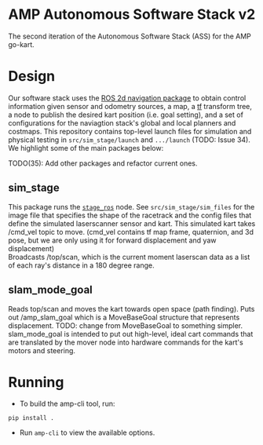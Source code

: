 # AMP Autonomous Software Stack v2
The second iteration of the Autonomous Software Stack (ASS) for the AMP go-kart.

# Design
Our software stack uses the [ROS 2d navigation package](http://wiki.ros.org/navigation) to obtain control information given sensor and odometry sources, a map, a [tf](http://wiki.ros.org/tf) transform tree, a node to publish the desired kart position (i.e. goal setting), and a set of configurations for the naviagtion stack's global and local planners and costmaps.
This repository contains top-level launch files for simulation and physical testing in `src/sim_stage/launch` and `.../launch` (TODO: Issue 34). We highlight some of the main packages below:

TODO(35): Add other packages and refactor current ones.

## sim_stage
This package runs the [`stage_ros`](http://wiki.ros.org/stage_ros) node. See `src/sim_stage/sim_files` for the image file that specifies the shape of the racetrack and the config files that define the simulated laserscanner sensor and kart.
This simulated kart takes /cmd\_vel topic to move. (cmd\_vel contains tf map frame, quaternion, and 3d pose, but we are only using it for forward displacement and yaw displacement)   
Broadcasts /top/scan, which is the current moment laserscan data as a list of each ray's distance in a 180 degree range. 

## slam_mode_goal
Reads top/scan and moves the kart towards open space (path finding). Puts out /amp\_slam\_goal which is a MoveBaseGoal structure that represents displacement. TODO: change from MoveBaseGoal to something simpler.
slam\_mode\_goal is intended to put out high-level, ideal cart commands that are translated by the mover node into hardware commands for the kart's motors and steering.

# Running 
* To build the amp-cli tool, run:
```
pip install .
```
* Run `amp-cli` to view the available options.